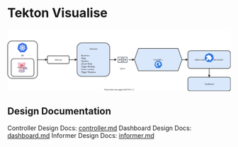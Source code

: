 # Tekton Visualise 

![Basic Design](assets/design_doc.svg)

## Design Documentation
Controller Design Docs: [controller.md](./controller.md)
Dashboard Design Docs: [dashboard.md](./dashboard.md)
Informer Design Docs: [informer.md](./informer.md)
